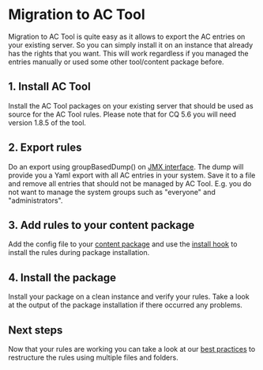 # Migration to AC Tool

Migration to AC Tool is quite easy as it allows to export the AC entries on your existing server. So you can simply install it on an instance that already has the rights that you want. This will work regardless if you managed the entries manually or used some other tool/content package before.

## 1. Install AC Tool

Install the AC Tool packages on your existing server that should be used as source for the AC Tool rules.
Please note that for CQ 5.6 you will need version 1.8.5 of the tool.

## 2. Export rules

Do an export using groupBasedDump() on [JMX interface](Jmx.md). The dump will provide you a Yaml export with all AC entries in your system. Save it to a file and remove all entries that should not be managed by AC Tool. E.g. you do not want to manage the system groups such as "everyone" and "administrators". 

## 3. Add rules to your content package

Add the config file to your [content package](Configuration.md) and use the [install hook](ApplyConfig.md) to install the rules during package installation.

## 4. Install the package

Install your package on a clean instance and verify your rules. Take a look at the output of the package installation if there occurred any problems.

## Next steps

Now that your rules are working you can take a look at our [best practices](BestPractices.md) to restructure the rules using multiple files and folders.